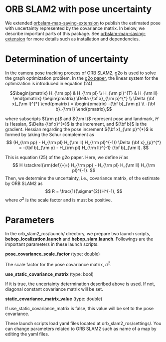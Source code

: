# ORB SLAM2 with pose uncertainty

We extended [orbslam-map-saving-extension](https://github.com/TUMFTM/orbslam-map-saving-extension) to publish the estimated pose with uncertainty represented by the covariance matrix. In below, we describe important parts of this package. See [orbslam-map-saving-extension](https://github.com/TUMFTM/orbslam-map-saving-extension) for more details such as installation and dependencies.



# Determination of uncertainty

In the camera pose tracking process of ORB SLAM2, [g2o](https://github.com/RainerKuemmerle/g2o) is used to solve the graph optimization problem. In the [g2o paper](https://www.researchgate.net/publication/224252449_G2o_A_general_framework_for_graph_optimization), the linear system for the optimization is introduced in equation (24)
```math
\begin{pmatrix}
	H_{\rm pp}     & H_{\rm pl} \\
	H_{\rm pl}^{T} & H_{\rm ll}
\end{pmatrix}
\begin{pmatrix}
	\Delta {\bf x}_{\rm p}^{*} \\
	\Delta {\bf x}_{\rm l}^{*}
\end{pmatrix}
=
\begin{pmatrix}
	-{\bf b}_{\rm p} \\
	-{\bf b}_{\rm l}
\end{pmatrix},
```
where subscripts ${\rm p}$ and ${\rm l}$ represent pose and landmark, $H$ is Hessian, $\Delta {\bf x}^{*}$ is the increment, and ${\bf b}$ is the gradient. Hessian regarding the pose increment ${\bf x}_{\rm p}^{*}$ is formed by taking the Schur complement as
$$
(H_{\rm pp} - H_{\rm pl} H_{\rm ll} H_{\rm pl}^{-1}) \Delta {\bf x}_{p}^{*} = -{\bf b}_{\rm p} - H_{\rm pl} H_{\rm ll}^{-1} {\bf b}_{\rm l}.
$$

This is equation (25) of the g2o paper. Here, we define $H$ as
$$
H \stackrel{\rm{def}}{=} H_{\rm pp} - H_{\rm pl} H_{\rm ll} H_{\rm pl}^{-1}.
$$
Then, we determine the uncertainty, i.e., covariance matrix, of the estimate by ORB SLAM2 as
$$
R = \frac{1}{\sigma^{2}}H^{-1},
$$
where $\sigma^{2}$ is the scale factor and is must be positive.



# Parameters

In the orb_slam2_ros/launch/ directory, we prepare two launch scripts, **bebop_localization.launch** and **bebop_slam.launch**. Followings are the important parameters in these launch scripts.



**pose_covariance_scale_factor** (type: double)

The scale factor for the pose covariance matrix, $\sigma^{2}$.



**use_static_covariance_matrix** (type: bool)

If it is true, the uncertainty determination described above is used. If not, diagonal constant covariance matrix will be set.



**static_covariance_matrix_value** (type: double)

If use_static_covariance_matrix is false, this value will be set to the pose covariance.



These launch scripts load yaml files located at orb_slam2_ros/settings/. You can change parameters related to ORB SLAM2 such as name of a map by editing the yaml files.

